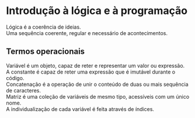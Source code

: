 # Introdução à lógica e à programação
Lógica é a coerência de ideias. <br>
Uma sequência coerente, regular e necessário de acontecimentos.

## Termos operacionais
Variável é um objeto, capaz de reter e representar um valor ou expressão. <br>
A constante é capaz de reter uma expressão que é imutável durante o código. <br>
Concatenação é a operação de unir o conteúdo de duas ou mais sequência de caracteres. <br>
Matriz é uma coleção de variáveis de mesmo tipo, acessíveis com um único nome. <br>
A individualização de cada variável é feita através de índices.

